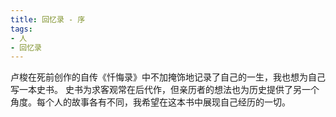 ```yaml
---
title: 回忆录 - 序
tags:
- 人
- 回忆录
---
```


卢梭在死前创作的自传《忏悔录》中不加掩饰地记录了自己的一生，我也想为自己写一本史书。
史书为求客观常在后代作，但亲历者的想法也为历史提供了另一个角度。每个人的故事各有不同，我希望在这本书中展现自己经历的一切。
